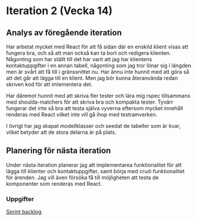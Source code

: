 # Iteration 2 (Vecka 14)

## Analys av föregående iteration
Har arbetat mycket med React för att få sidan där en enskild klient visas att fungera bra, och så att man också kan ta bort och redigera klienten. Någonting som har ställt till det har varit att jag har klientens kontaktuppgifter i en annan tabell, någonting som jag tror lönar sig i längden men är svårt att få till i gränssnittet nu. Har ännu inte hunnit med att göra så att det går att lägga till en klient. Men jag bör kunna återanvända redan skriven kod för att imlementera det. 

Har däremot hunnit med att skriva fler tester och lära mig rspec tillsammans med shoulda-matchers för att skriva bra och kompakta tester. Tyvärr fungerar det inte så bra att testa själva vyverna eftersom mycket innehåll renderas med React vilket inte vill gå ihop med testramverken. 

I övrigt har jag skapat modellklasser och seedat de tabeller som är kvar, vilket betyder att de stora delarna är på plats. 

## Planering för nästa iteration
Under nästa iteration planerar jag att implementarea funktionalitet för att lägga till klienter och kontaktuppgifter, samt börja med crud-funktionalitet för ärenden. Jag vill även försöka få till möjligheten att testa de komponenter som renderas med React. 

### Uppgifter
[Sprint backlog](https://github.com/me222wm/1dv42e-me222wm-docs/blob/master/Sprint-backlogs.md#iteration-4-vecka-16).
